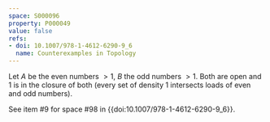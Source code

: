 ```yaml
---
space: S000096
property: P000049
value: false
refs:
- doi: 10.1007/978-1-4612-6290-9_6
  name: Counterexamples in Topology
---
```


Let $A$ be the even numbers $>1$, $B$ the odd numbers $>1$. Both are open and $1$ is in the closure of both (every set of density $1$ intersects loads of even and odd numbers).

See item #9 for space #98 in {{doi:10.1007/978-1-4612-6290-9_6}}.
